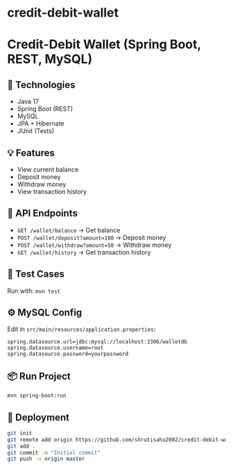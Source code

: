 # credit-debit-wallet
# Credit-Debit Wallet (Spring Boot, REST, MySQL)

## 🔧 Technologies
- Java 17
- Spring Boot (REST)
- MySQL
- JPA + Hibernate
- JUnit (Tests)

## 💡 Features
- View current balance
- Deposit money
- Withdraw money
- View transaction history

## 🔄 API Endpoints
- `GET /wallet/balance` → Get balance
- `POST /wallet/deposit?amount=100` → Deposit money
- `POST /wallet/withdraw?amount=50` → Withdraw money
- `GET /wallet/history` → Get transaction history

## 🧪 Test Cases
Run with: `mvn test`

## ⚙️ MySQL Config
Edit in `src/main/resources/application.properties`:
```
spring.datasource.url=jdbc:mysql://localhost:3306/walletdb
spring.datasource.username=root
spring.datasource.password=yourpassword
```

## 📦 Run Project
```bash
mvn spring-boot:run
```

## 🚀 Deployment
```bash
git init
git remote add origin https://github.com/shrutisahu2002/credit-debit-wallet.git
git add .
git commit -m "Initial commit"
git push -u origin master
